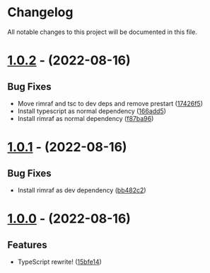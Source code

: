 # Changelog

All notable changes to this project will be documented in this file.

# [1.0.2](https://github.com/HarryPotterGirlzz/Ginny-Weasley/compare/1.0.1...1.0.2) - (2022-08-16)

## Bug Fixes

- Move rimraf and tsc to dev deps and remove prestart ([17426f5](https://github.com/HarryPotterGirlzz/Ginny-Weasley/commit/17426f55430f167dc2dbbcd39402ba62a8803fd7))
- Install typescript as normal dependency ([166add5](https://github.com/HarryPotterGirlzz/Ginny-Weasley/commit/166add5ddf5fdbc11b742e6c47d81987abfea017))
- Install rimraf as normal dependency ([f87ba96](https://github.com/HarryPotterGirlzz/Ginny-Weasley/commit/f87ba968bd4933435dc7c3d97d665e1dd19123ff))

# [1.0.1](https://github.com/HarryPotterGirlzz/Ginny-Weasley/compare/1.0.0...1.0.1) - (2022-08-16)

## Bug Fixes

- Install rimraf as dev dependency ([bb482c2](https://github.com/HarryPotterGirlzz/Ginny-Weasley/commit/bb482c280b73c622f1b2b15d7671ab407935c4f3))

# [1.0.0](https://github.com/HarryPotterGirlzz/Ginny-Weasley/tree/1.0.0) - (2022-08-16)

## Features

- TypeScript rewrite! ([15bfe14](https://github.com/HarryPotterGirlzz/Ginny-Weasley/commit/15bfe14165f5a1f40770929323dd9da626ce2f3d))

